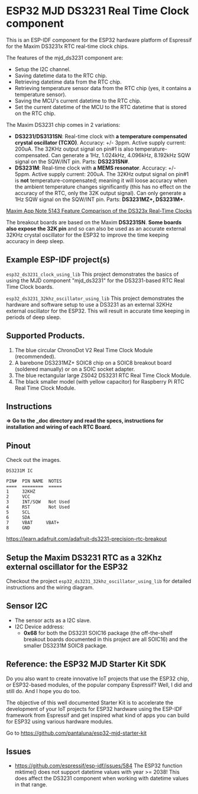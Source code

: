 # ESP32 MJD DS3231 Real Time Clock component
This is an ESP-IDF component for the ESP32 hardware platform of Espressif for the Maxim DS3231x RTC real-time clock chips.

The features of the mjd_ds3231 component are:

* Setup the I2C channel.
* Saving datetime data to the RTC chip.
* Retrieving datetime data from the RTC chip.
* Retrieving temperature sensor data from the RTC chip (yes, it contains a temperature sensor).
* Saving the MCU's current datetime to the RTC chip.
* Set the current datetime of the MCU to the RTC datetime that is stored on the RTC chip.



The Maxim DS3231 chip comes in 2 variations:

* **DS3231/DS3131SN**: Real-time clock with **a temperature compensated crystal oscillator (TCXO)**. Accuracy: +/- 3ppm. Active supply current: 200uA. The 32KHz output signal on pin#1 is also temperature-compensated. Can generate a 1Hz, 1.024kHz, 4.096kHz, 8.192kHz SQW signal on the SQW/INT pin. Parts: **DS3231SN#**.
* **DS3231M**: Real-time clock with **a MEMS resonator**. Accuracy: +/- 5ppm. Active supply current: 200uA. The 32KHz output signal on pin#1 is **not**  temperature-compensated; meaning it will loose accuracy when the ambient temperature changes significantly (this has no effect on the accuracy of the RTC, only the 32K output signal). Can only generate a 1Hz SQW signal on the SQW/INT pin. Parts: **DS3231MZ+, DS3231M+**.

[Maxim App Note 5143 Feature Comparison of the DS323x Real-Time Clocks](https://www.maximintegrated.com/en/app-notes/index.mvp/id/5143)



The breakout boards are based on the Maxim **DS3231SN**. **Some boards also expose the 32K pin** and so can also be used as an accurate external 32KHz crystal oscillator for the ESP32 to improve the time keeping accuracy in deep sleep.



## Example ESP-IDF project(s)
`esp32_ds3231_clock_using_lib` This project demonstrates the basics of using the MJD component "mjd_ds3231" for the DS3231-based RTC Real Time Clock boards.

`esp32_ds3231_32khz_oscillator_using_lib` This project demonstrates the hardware and software setup to use a DS3231 as an external 32KHz external oscillator for the ESP32. This will result in accurate time keeping in periods of deep sleep.



## Supported Products.
1. The blue circular ChronoDot V2 Real Time Clock Module (recommended).
2. A barebone DS3231MZ+ SOIC8 chip on a SOIC8 breakout board (soldered manually) or on a SOIC socket adapter.
3. The blue rectangular large ZS042 DS3231 RTC Real Time Clock Module.
4. The black smaller model (with yellow capacitor) for Raspberry Pi RTC Real Time Clock Module.



## Instructions

**=> Go to the _doc directory and read the specs, instructions for installation and wiring of each  RTC Board.**



## Pinout

Check out the images.

```
DS3231M IC

PIN#  PIN NAME	NOTES
====  ========  =====
1     32KHZ     
2     VCC       
3     INT/SQW   Not Used
4     RST       Not Used
5     SCL      
6     SDA      
7     VBAT     VBAT+
8     GND
```

https://learn.adafruit.com/adafruit-ds3231-precision-rtc-breakout



## Setup the Maxim DS3231 RTC as a 32Khz external oscillator for the ESP32

Checkout the project `esp32_ds3231_32khz_oscillator_using_lib` for detailed instructions and the wiring diagram.



## Sensor I2C

- The sensor acts as a I2C slave.
- I2C Device address:
  - **0x68** for both the DS3231 SOIC16 package (the off-the-shelf breakout boards documented in this project are all SOIC16) and the smaller DS3231M SOIC8 package.



## Reference: the ESP32 MJD Starter Kit SDK

Do you also want to create innovative IoT projects that use the ESP32 chip, or ESP32-based modules, of the popular company Espressif? Well, I did and still do. And I hope you do too.

The objective of this well documented Starter Kit is to accelerate the development of your IoT projects for ESP32 hardware using the ESP-IDF framework from Espressif and get inspired what kind of apps you can build for ESP32 using various hardware modules.

Go to https://github.com/pantaluna/esp32-mjd-starter-kit



## Issues

- https://github.com/espressif/esp-idf/issues/584 The ESP32 function mktime() does not support datetime values with year >= 2038! This does affect the DS3231 component when working with datetime values in that range.

